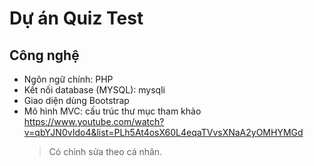 # Dự án Quiz Test

## Công nghệ

- Ngôn ngữ chính: PHP
- Kết nối database (MYSQL): mysqli
- Giao diện dùng Bootstrap
- Mô hình MVC: cấu trúc thư mục tham khảo https://www.youtube.com/watch?v=qbYJN0vIdo4&list=PLh5At4osX60L4eqaTVvsXNaA2yOMHYMGd
  > Có chỉnh sửa theo cá nhân.
